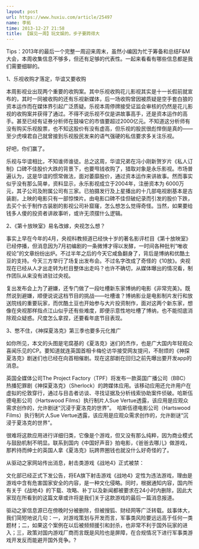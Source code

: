 ```yaml
---
layout: post
url: https://www.huxiu.com/article/25497
name: 李拓
time: 2013-12-27 21:58
title: 【娱见一周】玩文娱的，步子要跨得大
---
```

Tips：2013年的最后一个完整一周迎来周末，虽然小编因为忙于筹备和总结F&M大会，本周收集信息不够多，但还有足够的代表性。一起来看看有哪些信息都是我们需要细聊的。

1、乐视收购才落定，华谊又要收购

本周影视业出现两个重要的收购案。其中乐视收购花儿影视其实是十一长假前就宣布的，其时一同被收购的还有乐视新媒体，后一场收购曾因被质疑是空手套白狼的资本运作而在媒体界引起广泛质疑。乐视本周停牌接受证监会审核的仍然是花儿影视的收购案并获得了通过。不得不说乐视不仅是讲故事高手，还是资本运作的高手。甚至已经有证券分析师在鼓噪它的市值要超过2000亿元。不知道这分析师有没有购买乐视股票，也不知这股价有没有虚高，但乐视的股民很彪悍倒是真的——至少虎嗅君自己就曾接到乐视股民发来的语气强硬的私信要求多关注乐视。

好吧，你们赢了。

乐视与华谊相比，不知谁师谁徒。总之这周，华谊兄弟在冯小刚新贺岁片《私人订制》口碑不佳股价大跌的背景下，也要甩钱收购了，猎取对象是永乐影视。市场普遍认为，这是华谊的惯常做法，面对萎靡股价，通过资本运作来讲故事。然而事实似乎没有那么简单，资料显示，永乐影视成立于2004年，注册资本为 6000万元，其子公司及附属公司有三家。已拍摄发行及上星播出的十几部电视剧基本是古装剧，上映的电影只有一部惊悚片。由电影口碑不佳但破纪录而引发的股价下跌，去买个长于制作古装剧的影视公司补窟窿，怎么想怎么觉得奇怪。当然，如果要给钱多人傻的投资者讲故事听，或许无须摆什么逻辑。

2、《第十放映室》易名改嫁，央视怎么想？

事实上早在今年的4月，央视科教频道已经快十岁的著名影评栏目《第十放映室》已经停播，但消息因为7月初编剧的一条微博才得以发酵，一时间各种批判“唯收视论”的文章纷纷出炉。不过半年之后的今天它咸鱼翻身了，背后是博纳和优酷土豆的支持。今天三方举行了场复出发布会。不过名字改成了奇怪的《10放》。央视现在已经从人才出走转为栏目整体出走吗？也许不确切，从媒体曝出的情况看，制作团队从来没有进驻过央视。

复出发布会上为了避嫌，还专门做了一段吐槽新东家博纳的电影《非常完美》。既然说到避嫌，顺便说说这档节目的挑战——吐槽谁？博纳影业是电影制片发行和放送院线的重要玩家，而优酷土豆也开始参与大片投资制作，面对这两个新东家，想像在央视那样指点江山似乎还有些难度，即便示意性地吐槽了博纳，也不能彻底消除观众疑惑。尺度怎么拿捏，还要看年底节目表现。

3、憋不住，《神探夏洛克》第三季也要多元化推广

如你所见，本文的头图是宅腐基的《夏洛克》迷们的杰作，也是广大国内年轻观众喜闻乐见的CP。要知道就连英国首相卡梅伦访华接受网友提问，不耐烦的《神探夏洛克》剧迷们也已经在向首相催剧。现在这部剧在回归之前先曝出要开发app的消息。

英国全媒体公司The Project Factory（TPF）将发布一款英国广播公司（BBC）热播犯罪剧《神探夏洛克》（Sherlock）的跨媒体应用。该移动应用还允许用户在虚拟的伦敦穿行，通过与目击者访谈、寻找证据及分析线索协助案件侦破。哈斯伍德电影公司（Hartswood Films）执行制片人Sue Vertue透露，该应用是应观众需求创作的，允许剧谜“沉浸于夏洛克的世界”。　哈斯伍德电影公司（Hartswood Films）执行制片人Sue Vertue透露，该应用是应观众需求创作的，允许剧谜“沉浸于夏洛克的世界”。

很难将这款应用进行详细归类，它像是个游戏，但又没有那么纯粹，因为商业模式与鼓励机制不明显。联系到国内《中国好声音》拍电影，《爸爸去哪儿》做游戏，那矜持而绅士的英国人拿《夏洛克》玩跨界圈钱也就没什么好奇怪的了。

从驱动之家网站传出消息，射击类游戏《战地4》正式被禁：

文化部已经正式下发公告，将EA旗下射击游戏《战地4》定性为违法游戏，理由是游戏中含有危害国家安全的内容，是一种文化侵略。同时，根据通知内容，国内所有关于《战地4》的下载、攻略、补丁以及新闻都被要求在24小时内删除，因此大家现在所看到的这篇文章或许将是我们关于这款游戏的最后一篇消息报道。

驱动之家信息源已在傍晚时分被删除，但被搜狐、财经网等广泛转载。兹事体大，我们简短地说几句：一，对游戏策划与开发而言，军事类风险要远远高于任何一类题材；二，如果这个案例在以后被频频援引和封杀，也非常不利于国外玩家的进入；三，政策对国内游戏厂商而言既是风险也是屏障，在合规情况下进行军事类游戏开发反而能避开国外竞争。?

